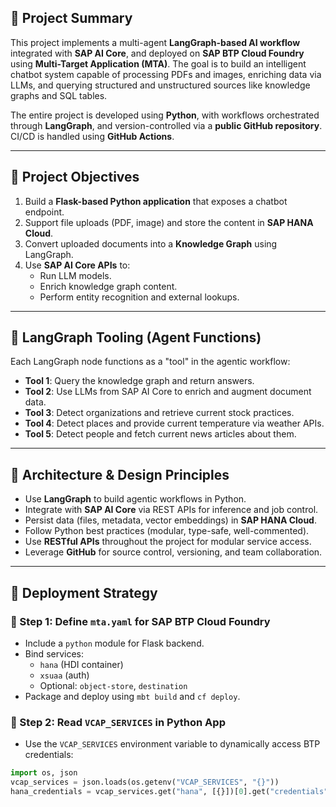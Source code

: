 <!-- GitHub Copilot Custom Instructions -->

## 📘 Project Summary

This project implements a multi-agent **LangGraph-based AI workflow** integrated with **SAP AI Core**, and deployed on **SAP BTP Cloud Foundry** using **Multi-Target Application (MTA)**. The goal is to build an intelligent chatbot system capable of processing PDFs and images, enriching data via LLMs, and querying structured and unstructured sources like knowledge graphs and SQL tables.

The entire project is developed using **Python**, with workflows orchestrated through **LangGraph**, and version-controlled via a **public GitHub repository**. CI/CD is handled using **GitHub Actions**.

---

## 🎯 Project Objectives

1. Build a **Flask-based Python application** that exposes a chatbot endpoint.
2. Support file uploads (PDF, image) and store the content in **SAP HANA Cloud**.
3. Convert uploaded documents into a **Knowledge Graph** using LangGraph.
4. Use **SAP AI Core APIs** to:
   - Run LLM models.
   - Enrich knowledge graph content.
   - Perform entity recognition and external lookups.

---

## 🧠 LangGraph Tooling (Agent Functions)

Each LangGraph node functions as a "tool" in the agentic workflow:

- **Tool 1**: Query the knowledge graph and return answers.
- **Tool 2**: Use LLMs from SAP AI Core to enrich and augment document data.
- **Tool 3**: Detect organizations and retrieve current stock practices.
- **Tool 4**: Detect places and provide current temperature via weather APIs.
- **Tool 5**: Detect people and fetch current news articles about them.

---

## 🧱 Architecture & Design Principles

- Use **LangGraph** to build agentic workflows in Python.
- Integrate with **SAP AI Core** via REST APIs for inference and job control.
- Persist data (files, metadata, vector embeddings) in **SAP HANA Cloud**.
- Follow Python best practices (modular, type-safe, well-commented).
- Use **RESTful APIs** throughout the project for modular service access.
- Leverage **GitHub** for source control, versioning, and team collaboration.

---

## 🚀 Deployment Strategy

### 🔧 Step 1: Define `mta.yaml` for SAP BTP Cloud Foundry
- Include a `python` module for Flask backend.
- Bind services:
  - `hana` (HDI container)
  - `xsuaa` (auth)
  - Optional: `object-store`, `destination`
- Package and deploy using `mbt build` and `cf deploy`.

### 🔧 Step 2: Read `VCAP_SERVICES` in Python App
- Use the `VCAP_SERVICES` environment variable to dynamically access BTP credentials:
```python
import os, json
vcap_services = json.loads(os.getenv("VCAP_SERVICES", "{}"))
hana_credentials = vcap_services.get("hana", [{}])[0].get("credentials", {})
